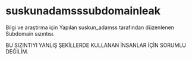 # suskunadamsssubdomainleak
Bilgi ve araştırma için Yapılan suskun_adamss tarafından düzenlenen Subdomain sızıntısı.

BU SIZINTIYI YANLIŞ ŞEKİLLERDE KULLANAN İNSANLAR İÇİN SORUMLU DEĞİLİM.


